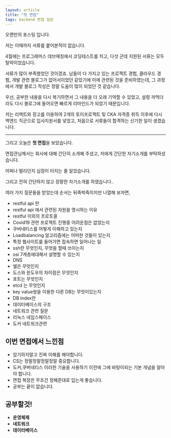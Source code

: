 ```yaml
---
layout: article
title: "첫 면접"
tags: backend 면접 질문
---
```


오랜만의 포스팅 입니다.

저는 이때까지 서류를 붙어본적이 없습니다.

4월에는 프로그래머스 데브매칭에서 코딩테스트를 치고, 다섯 군데 지원된 서류는 모두 탈락이었습니다. 

서류가 많이 부족했었던 것이겠죠. 남들이 다 가지고 있는 프로젝트 경험, 클라우드 경험, 개발 관련 블로그가 없어서이었던 같았기에 이에 관련된 것을 준비하였는데, 그 과정에서 개발 블로그 작성은 정말 도움이 많이 되었던 것 같습니다.

우선, 공부한 내용을 다시 복기하면서 그 내용을 더 오래 기억할 수 있었고, 설령 까먹더라도 다시 블로그에 들어오면 빠르게 리마인드가 되었기 때문입니다.

저는 리액트와 장고를 이용하여 2개의 토이프로젝트 및 CKA 자격증 취득 이후에 다시 백엔드 직군으로 입사지원서를 넣었고, 처음으로 서류들이 합격하는 신기한 일이 생겼습니다.


---

그리고 오늘은 **첫 면접**을 보았습니다.

면접관님께서는 회사에 대해 간단히 소개해 주셨고, 저에게 간단한 자기소개를 부탁하셨습니다.

어찌나 떨리던지 심장이 터지는 줄 알았습니다.

그리고 전혀 간단하지 않고 장황한 자기소개를 하였습니다..

여러 가지 질문들을 받았는데 순서는 뒤죽박죽이지만 나열해 보자면,

+ restful api 란
+ restful api 에서 관련된 자원을 명시하는 이유
+ restful 이외의 프로토콜
+ Covid19 관련 프로젝트 진행중 어려운점은 없었는지
+ 쿠버네티스를 어떻게 이해하고 있는지
+ Loadbalancing 알고리즘에는 어떠한 것들이 있는지
+ 특정 웹사이트를 들어가면 접속하면 일어나는 일
+ ssh란 무엇인지, 무엇을 할때 쓰이는지
+ osi 7계층에대해서 설명할 수 있는지
+ DNS
+ 쉘은 무엇인지
+ 도스와 윈도우의 차이점은 무엇인지
+ 포트는 무엇인지
+ etcd 는 무엇인지
+ key value쌍을 이용한 다른 DB는 무엇이있는지
+ DB index란
+ 데이터베이스의 구조
+ 네트워크 관련 질문
+ 리눅스 네임스페이스
+ 도커 네트워크관련



## 이번 면접에서 느낀점
- 암기하지말고 진짜 이해를 해야합니다.
- CS는 정말정말정말정말 중요합니다.
- 도커,쿠버네티스 이러한 기술을 사용하기 이전에 그에 바탕이되는 기본 개념을 알아야 합니다.
- 면접 복장은 무조건 정해준대로 입는게 좋습니다.
- 공부는 끝이 없습니다.



## 공부할것!

- **운영체제**
- **네트워크**
- **데이터베이스**

